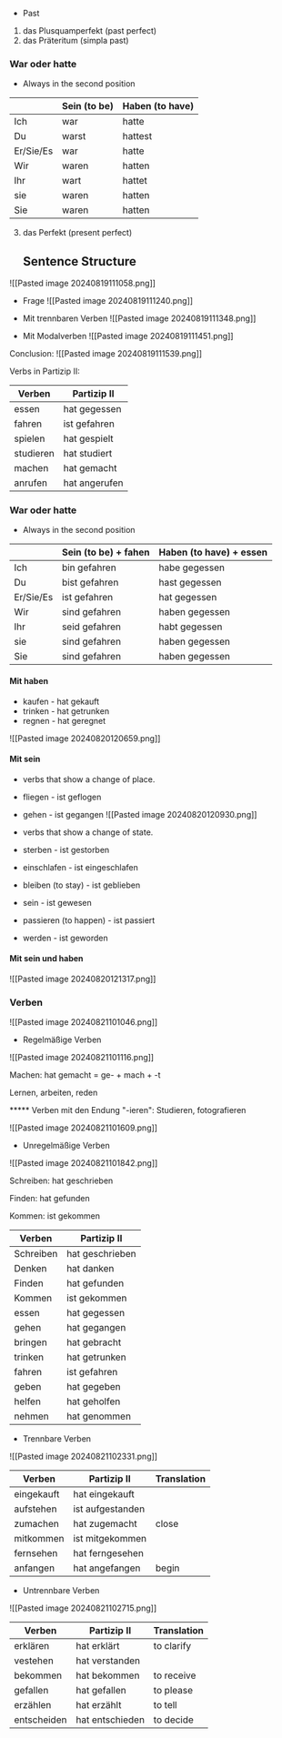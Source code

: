 + Past

1) das Plusquamperfekt (past perfect)
2) das Präteritum (simpla past)
### War oder hatte

+ Always in the second position

|           | Sein (to be) | Haben (to have) |
| --------- | ------------ | --------------- |
| Ich       | war          | hatte           |
| Du        | warst        | hattest         |
| Er/Sie/Es | war          | hatte           |
| Wir       | waren        | hatten          |
| Ihr       | wart         | hattet          |
| sie       | waren        | hatten          |
| Sie       | waren        | hatten          |

3) das Perfekt (present perfect)

	## Sentence Structure
![[Pasted image 20240819111058.png]]

-  Frage
![[Pasted image 20240819111240.png]]

- Mit trennbaren Verben
![[Pasted image 20240819111348.png]]

- Mit Modalverben
![[Pasted image 20240819111451.png]]

Conclusion:
![[Pasted image 20240819111539.png]]

Verbs in Partizip II:

| Verben    | Partizip II   |
| --------- | ------------- |
| essen     | hat gegessen  |
| fahren    | ist gefahren  |
| spielen   | hat gespielt  |
| studieren | hat studiert  |
| machen    | hat gemacht   |
| anrufen   | hat angerufen |

### War oder hatte

+ Always in the second position

|           | Sein (to be) + fahen | Haben (to have) + essen |
| --------- | -------------------- | ----------------------- |
| Ich       | bin gefahren         | habe gegessen           |
| Du        | bist gefahren        | hast gegessen           |
| Er/Sie/Es | ist gefahren         | hat gegessen            |
| Wir       | sind gefahren        | haben gegessen          |
| Ihr       | seid gefahren        | habt gegessen           |
| sie       | sind gefahren        | haben gegessen          |
| Sie       | sind gefahren        | haben gegessen          |
#### Mit haben
+ kaufen - hat gekauft
+ trinken - hat getrunken
+ regnen - hat geregnet

![[Pasted image 20240820120659.png]]

#### Mit sein
+ verbs that show a change of place. 
+ fliegen - ist geflogen 
+ gehen - ist gegangen 
![[Pasted image 20240820120930.png]]

+ verbs that show a change of state.
+ sterben - ist gestorben 
+ einschlafen - ist eingeschlafen 
+ bleiben (to stay) - ist geblieben
+ sein - ist gewesen
+ passieren (to happen) - ist passiert 
+ werden - ist geworden 

#### Mit sein und haben 

![[Pasted image 20240820121317.png]]

### Verben

![[Pasted image 20240821101046.png]]

* Regelmäßige Verben

![[Pasted image 20240821101116.png]]

Machen: hat gemacht = ge- + mach + -t

Lernen, arbeiten, reden 

***** Verben mit den Endung "-ieren":  Studieren, fotografieren 

![[Pasted image 20240821101609.png]]

* Unregelmäßige Verben

![[Pasted image 20240821101842.png]]

Schreiben: hat geschrieben 

Finden: hat gefunden 

Kommen: ist gekommen


| Verben    | Partizip II     |
| --------- | --------------- |
| Schreiben | hat geschrieben |
| Denken    | hat danken      |
| Finden    | hat gefunden    |
| Kommen    | ist gekommen    |
| essen     | hat gegessen    |
| gehen     | hat gegangen    |
| bringen   | hat gebracht    |
| trinken   | hat getrunken   |
| fahren    | ist gefahren    |
| geben     | hat gegeben     |
| helfen    | hat geholfen    |
| nehmen    | hat genommen    |

* Trennbare Verben

![[Pasted image 20240821102331.png]]


| Verben     | Partizip II      | Translation |
| ---------- | ---------------- | ----------- |
| eingekauft | hat eingekauft   |             |
| aufstehen  | ist aufgestanden |             |
| zumachen   | hat zugemacht    | close       |
| mitkommen  | ist mitgekommen  |             |
| fernsehen  | hat ferngesehen  |             |
| anfangen   | hat angefangen   | begin       |

* Untrennbare Verben

![[Pasted image 20240821102715.png]]

| Verben      | Partizip II     | Translation |
| ----------- | --------------- | ----------- |
| erklären    | hat erklärt     | to clarify  |
| vestehen    | hat verstanden  |             |
| bekommen    | hat bekommen    | to receive  |
| gefallen    | hat gefallen    | to please   |
| erzählen    | hat erzählt     | to tell     |
| entscheiden | hat entschieden | to decide   |
